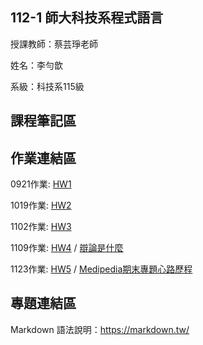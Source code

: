 ## 112-1 師大科技系程式語言
授課教師：蔡芸琤老師

姓名：李勻歆

系級：科技系115級
## 課程筆記區

## 作業連結區

0921作業: [HW1](https://colab.research.google.com/drive/1DihRtIwnImKyZMA4Rz2PNXMuQPYHg2MY?usp=sharing)

1019作業: [HW2](https://colab.research.google.com/drive/1q-mCnGo-2oypIRnvnkqLOk9hbzyinHxN?usp=sharing)

1102作業: [HW3](https://colab.research.google.com/drive/1Qnoe3Mjhu39tFAvl2nLxKjyHQuht30J_?usp=sharing)

1109作業: [HW4](https://colab.research.google.com/drive/1BhVJ9jJWt-LoSAyiR9EXeSuYwb_iJsfQ?usp=sharing) / [辯論是什麼](https://medium.com/@41171114h/辯論是什麼-35e67529c519)

1123作業: [HW5](https://colab.research.google.com/drive/1Me2LhQDIRfjtc4Rj_VuO5M3ehBuvO2ff?usp=sharing) / [Medipedia期末專題心路歷程](https://medium.com/@41171114h/medipedia期末專題心路歷程-7baa9c39e2ad)


## 專題連結區
Markdown 語法說明：https://markdown.tw/
